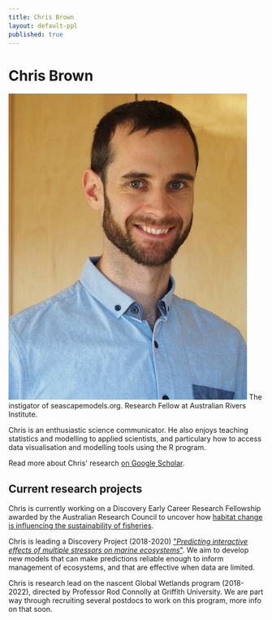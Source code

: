 ```yaml
---
title: Chris Brown
layout: default-ppl
published: true
---
```


# Chris Brown
![](/images/people/cjbrown.jpeg)
The instigator of seascapemodels.org. Research Fellow at Australian Rivers Institute.

Chris is an enthusiastic science communicator. He also enjoys teaching statistics and modelling to applied scientists, and particulary how to access data visualisation and modelling tools using the R program.

Read more about Chris' research [on Google Scholar](https://scholar.google.com.au/citations?hl=en&user=1qG6yFMAAAAJ&view_op=list_works&sortby=pubdate).

## Current research projects

Chris is currently working on a Discovery Early Career Research Fellowship awarded by the Australian Research Council to uncover how [habitat change is influencing the sustainability of fisheries](http://www.seascapemodels.org/fishscape/).

Chris is leading a Discovery Project (2018-2020) ["*Predicting interactive effects of multiple stressors on marine ecosystems*"](http://www.seascapemodels.org/research/2017/11/10/interacting-impacts-grant.html). We aim to develop new models that can make predictions reliable enough to inform management of ecosystems, and that are effective when data are limited.

Chris is research lead on the nascent Global Wetlands program (2018-2022), directed by Professor Rod Connolly at Griffith University. We are part way through recruiting several postdocs to work on this program, more info on that soon. 
